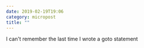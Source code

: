 ```yaml
---
date: 2019-02-19T19:06
category: micropost
title: ""
---
```


I can't remember the last time I wrote a goto statement
